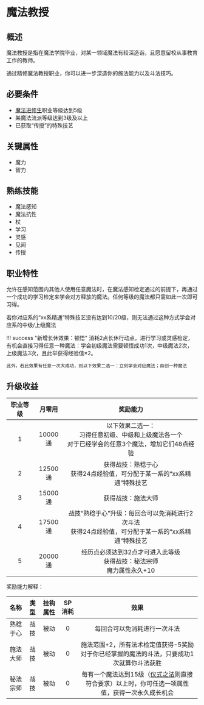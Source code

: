 # 魔法教授

## 概述

魔法教授是指在魔法学院毕业，对某一领域魔法有较深造诣，且愿意留校从事教育工作的教师。

通过精修魔法教授职业，你可以进一步深造你的施法能力以及斗法技巧。

## 必要条件

* <a href="../postgraduate" target="_blank">魔法进修生</a>职业等级达到5级
* 某魔法流派等级达到3级及以上
* 已获取“传授”的特殊技艺
  
## 关键属性

* 魔力
* 智力

## 熟练技能

* 魔法感知
* 魔法抗性
* 杖
* 学习
* 灵感
* 见闻
* 传授

## 职业特性

允许在感知范围内其他人使用任意魔法时，在魔法感知检定通过的前提下，再通过一个成功的学习检定来学会对方释放的魔法。任何等级的魔法都只需如此一次即可习得。

若你对应系的“xx系精通”特殊技艺没有达到10/20级，则无法通过这种方式学会对应系的中级/上级魔法

!!! success "新增长休效果：顿悟"
    消耗2点长休行动点，进行学习或灵感检定，有机会直接习得任意一种魔法：学会初级魔法需要顿悟成功1次，中级魔法2次，上级魔法3次，且此举获得经验值×2。

    此外，若此效果有任意一次大成功，则以下效果二选一：立刻学会对应魔法；自创一种魔法

## 升级收益

职业等级|月零用|奖励能力
:--:|:--:|:--:
1|10000通|以下效果二选一：<br>习得任意初级、中级和上级魔法各一个<br>对于已经学会的任意3个魔法，增加它们48点经验
2|12500通|获得战技：熟稔于心<br>获得24点经验值，可分配于某一系的“xx系精通”特殊技艺
3|15000通|获得战技：施法大师
4|17500通|战技“熟稔于心”升级：每回合可以免消耗进行2次斗法<br>获得24点经验值，可分配于某一系的“xx系精通”特殊技艺
5|20000通|经历点必须达到32点才可进入此等级<br>获得战技：秘法宗师<br>魔力属性永久+10

奖励能力解释：

名称|类型|挂钩属性|SP消耗|效果
:--:|:--:|:--:|:--:|:--:
熟稔于心|战技|被动|0|每回合可以免消耗进行一次斗法
施法大师|战技|被动|0|施法范围+2，所有法术检定值获得-5奖励<br>对于你已经掌握的魔法的斗法，只要成功1次就算你斗法获胜
秘法宗师|战技|被动|0|每有一个魔法达到15级（<a href="/rules/V4.x rules/8·magic/#仪式之法" target="_blank">仪式之法</a>则直接符合要求）以上时，你可任选一项属性值，获得一次永久成长机会

